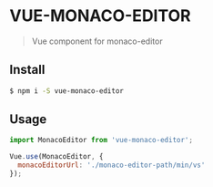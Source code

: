 # VUE-MONACO-EDITOR
> Vue component for monaco-editor

## Install

```sh
$ npm i -S vue-monaco-editor
```

## Usage

```js
import MonacoEditor from 'vue-monaco-editor';

Vue.use(MonacoEditor, {
  monacoEditorUrl: './monaco-editor-path/min/vs'
});
```